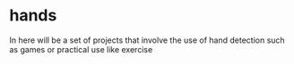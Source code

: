 # hands

In here will be a set of projects that involve the use of hand detection
such as games or practical use like exercise
